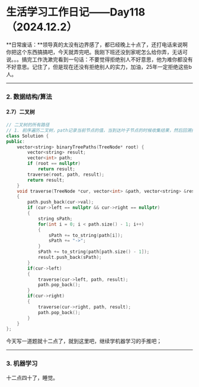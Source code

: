 # 生活学习工作日记——Day118（2024.12.2）

**日常废话：**领导真的太没有边界感了，都已经晚上十点了，还打电话来说啊你把这个东西搞搞吧，今天就弄完吧。我刚下班还没到家呢怎么给你弄，无话可说。。。搞完工作洗漱完看到一句话：不要觉得拒绝别人不好意思，他为难你都没有不好意思。记住了，但是现在还没有拒绝别人的实力，加油，25年一定拒绝这些b人。

---

### 2. 数据结构/算法

#### 2.7）二叉树

```c++
// 二叉树的所有路径
// 1. 前序遍历二叉树，path记录当前节点的值，当到达叶子节点的时候收集结果，然后回溯探索节点去遍历另外的分支
class Solution {
public:
    vector<string> binaryTreePaths(TreeNode* root) {
        vector<string> result;
        vector<int> path;
        if (root == nullptr)
            return result;
        traverse(root, path, result);
        return result;
    }
    void traverse(TreeNode *cur, vector<int> &path, vector<string> &result)
    {
        path.push_back(cur->val);
        if (cur->left == nullptr && cur->right == nullptr)
        {
            string sPath;
            for(int i = 0; i < path.size() - 1; i++)
            {
                sPath += to_string(path[i]);
                sPath += "->";
            }
            sPath += to_string(path[path.size() - 1]);
            result.push_back(sPath);
        }
        if(cur->left)
        {
            traverse(cur->left, path, result);
            path.pop_back();
        }
        if(cur->right)
        {
            traverse(cur->right, path, result);
            path.pop_back();
        }
    }
};
```

今天写一道题就十二点了，就到这里吧，继续学机器学习的手推吧；

---

### 3. 机器学习

十二点四十了，睡觉。